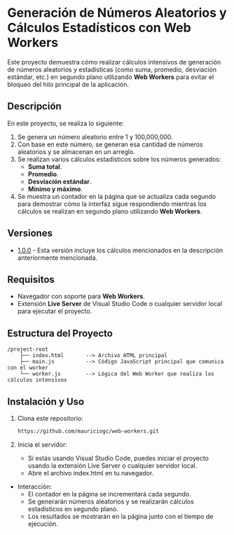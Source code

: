 # Generación de Números Aleatorios y Cálculos Estadísticos con Web Workers

Este proyecto demuestra cómo realizar cálculos intensivos de generación de números aleatorios y estadísticas (como suma, promedio, desviación estándar, etc.) en segundo plano utilizando **Web Workers** para evitar el bloqueo del hilo principal de la aplicación.

## Descripción

En este proyecto, se realiza lo siguiente:

1. Se genera un número aleatorio entre 1 y 100,000,000.
2. Con base en este número, se generan esa cantidad de números aleatorios y se almacenan en un arreglo.
3. Se realizan varios cálculos estadísticos sobre los números generados:
   - **Suma total**.
   - **Promedio**.
   - **Desviación estándar**.
   - **Mínimo y máximo**.
4. Se muestra un contador en la página que se actualiza cada segundo para demostrar cómo la interfaz sigue respondiendo mientras los cálculos se realizan en segundo plano utilizando **Web Workers**.

## Versiones

- [1.0.0](https://github.com/mauriciogc/web-workers/tree/1.0.0) - Esta versión incluye los cálculos mencionados en la descripción anteriormente mencionada.

## Requisitos

- Navegador con soporte para **Web Workers**.
- Extensión **Live Server** de Visual Studio Code o cualquier servidor local para ejecutar el proyecto.

## Estructura del Proyecto

```plaintext
/project-root
    ├── index.html       --> Archivo HTML principal
    ├── main.js          --> Código JavaScript principal que comunica con el worker
    └── worker.js        --> Lógica del Web Worker que realiza los cálculos intensivos
```

## Instalación y Uso

1. Clona este repositorio:

   ```bash
   https://github.com/mauriciogc/web-workers.git
   ```

2. Inicia el servidor:
   - Si estás usando Visual Studio Code, puedes iniciar el proyecto usando la extensión Live Server o cualquier servidor local.
   - Abre el archivo index.html en tu navegador.

- Interacción:
  - El contador en la página se incrementará cada segundo.
  - Se generarán números aleatorios y se realizarán cálculos estadísticos en segundo plano.
  - Los resultados se mostrarán en la página junto con el tiempo de ejecución.

